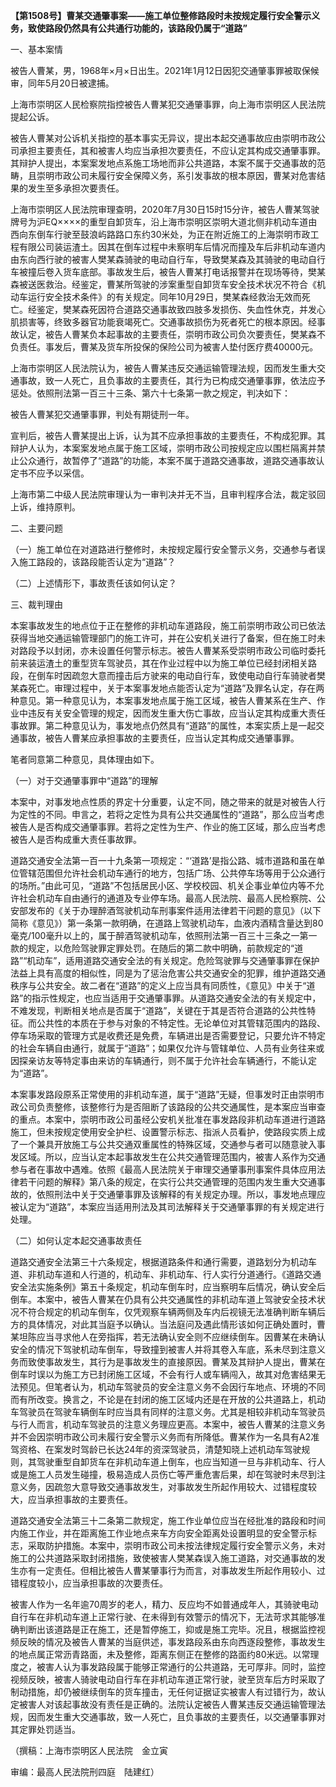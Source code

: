 **【第1508号】曹某交通肇事案——施工单位整修路段时未按规定履行安全警示义务，致使路段仍然具有公共通行功能的，该路段仍属于“道路”**

一、基本案情

被告人曹某，男，1968年×月×日出生。2021年1月12日因犯交通肇事罪被取保候审，同年5月20日被逮捕。

上海市崇明区人民检察院指控被告人曹某犯交通肇事罪，向上海市崇明区人民法院提起公诉。

被告人曹某对公诉机关指控的基本事实无异议，提出本起交通事故应由崇明市政公司承担主要责任，其和被害人均应当承担次要责任，不应认定其构成交通肇事罪。其辩护人提出，本案案发地点系施工场地而非公共道路，本案不属于交通事故的范畴，且崇明市政公司未履行安全保障义务，系引发事故的根本原因，曹某对危害结果的发生至多承担次要责任。

上海市崇明区人民法院审理查明，2020年7月30日15时15分许，被告人曹某驾驶牌号为沪EQ××××的重型自卸货车，沿上海市崇明区崇明大道北侧非机动车道由西向东倒车行驶至鼓浪屿路路口东约30米处，为正在附近施工的上海崇明市政工程有限公司装运渣土。因其在倒车过程中未察明车后情况而撞及车后非机动车道内由东向西行驶的被害人樊某森骑驶的电动自行车，导致樊某森及其骑驶的电动自行车被撞后卷入货车底部。事故发生后，被告人曹某打电话报警并在现场等待，樊某森被送医救治。经鉴定，曹某所驾驶的涉案重型自卸货车安全技术状况不符合《机动车运行安全技术条件》的有关规定。同年10月29日，樊某森经救治无效而死亡。经鉴定，樊某森死因符合道路交通事故致四肢多发损伤、失血性休克，并发心肌损害等，终致多器官功能衰竭死亡。交通事故损伤为死者死亡的根本原因。经事故认定，被告人曹某负本起事故的主要责任，崇明市政公司负次要责任，樊某森不负责任。事发后，曹某及货车所投保的保险公司为被害人垫付医疗费40000元。

上海市崇明区人民法院认为，被告人曹某违反交通运输管理法规，因而发生重大交通事故，致一人死亡，且负事故的主要责任，其行为已构成交通肇事罪，依法应予惩处。依照刑法第一百三十三条、第六十七条第一款之规定，判决如下：

被告人曹某犯交通肇事罪，判处有期徒刑一年。

宣判后，被告人曹某提出上诉，认为其不应承担事故的主要责任，不构成犯罪。其辩护人认为，本案案发地点属于施工区域，崇明市政公司按规定应以围栏隔离并禁止公众通行，故暂停了“道路”的功能，本案不属于道路交通事故，道路交通事故认定书不应予以采信。

上海市第二中级人民法院审理认为一审判决并无不当，且审判程序合法，裁定驳回上诉，维持原判。

二、主要问题

（一）施工单位在对道路进行整修时，未按规定履行安全警示义务，交通参与者误入施工路段的，该路段能否认定为“道路”？

（二）上述情形下，事故责任该如何认定？

三、裁判理由

本案事故发生的地点位于正在整修的非机动车道路段，施工前崇明市政公司已依法获得当地交通运输管理部门的施工许可，并在公安机关进行了备案，但在施工时未对路段予以封闭，亦未设置任何警示标志。被告人曹某系受崇明市政公司临时委托前来装运渣土的重型货车驾驶员，其在作业过程中以为施工单位已经封闭相关路段，在倒车时因疏忽大意而撞击后方驶来的电动自行车，致使电动自行车骑驶者樊某森死亡。审理过程中，关于本案事发地点能否认定为“道路”及罪名认定，存在两种意见。第一种意见认为，本案事发地点属于施工区域，被告人曹某系在生产、作业中违反有关安全管理的规定，因而发生重大伤亡事故，应当认定其构成重大责任事故罪。第二种意见认为，事发地点仍然具有“道路”的属性，本案实质上是一起交通事故，被告人曹某应承担事故的主要责任，应当认定其构成交通肇事罪。

笔者同意第二种意见，具体理由如下。

（一）对于交通肇事罪中“道路”的理解

本案中，对事发地点性质的界定十分重要，认定不同，随之带来的就是对被告人行为定性的不同。申言之，若将之定性为具有公共交通属性的“道路”，那么应当考虑被告人是否构成交通肇事罪。若将之定性为生产、作业的施工区域，那么应当考虑被告人是否构成重大责任事故罪。

道路交通安全法第一百一十九条第一项规定：“‘道路’是指公路、城市道路和虽在单位管辖范围但允许社会机动车通行的地方，包括广场、公共停车场等用于公众通行的场所。”由此可见，“道路”不包括居民小区、学校校园、机关企事业单位内等不允许社会机动车自由通行的通道及专业停车场。最高人民法院、最高人民检察院、公安部发布的《关于办理醉酒驾驶机动车刑事案件适用法律若干问题的意见》（以下简称《意见》）第一条第一款明确，在道路上驾驶机动车，血液内酒精含量达到80毫克/100毫升以上的，属于醉酒驾驶机动车，依照刑法第一百三十三条之一第一款的规定，以危险驾驶罪定罪处罚。在随后的第二款中明确，前款规定的“道路”“机动车”，适用道路交通安全法的有关规定。危险驾驶罪与交通肇事罪在保护法益上具有高度的相似性，同是为了惩治危害公共交通安全的犯罪，维护道路交通秩序与公共安全。故二者在“道路”的定义上应当具有同质性，《意见》中关于“道路”的指示性规定，也应当适用于交通肇事罪。从道路交通安全法的有关规定中，不难发现，判断相关地点是否属于“道路”，关键在于其是否符合道路的公共性特征。而公共性的本质在于参与对象的不特定性。无论单位对其管辖范围内的路段、停车场采取的管理方式是收费还是免费，车辆进出是否需要登记，只要允许不特定的社会车辆自由通行，就属于“道路”；如果仅允许与管辖单位、人员有业务往来或因探亲访友等特定事由来访的车辆通行，则不属于允许社会车辆通行，不能认定为“道路”。

本案事发路段原系正常使用的非机动车道，属于“道路”无疑，但事发时正由崇明市政公司负责整修，该整修行为是否阻断了该路段的公共交通属性，是本案应当审查的重点。本案中，崇明市政公司虽经公安机关批准在事发路段非机动车道进行道路施工，但未按规定使用安全护栏、设置警示标志、指派人员看护，使路段实质上成了一个兼具开放施工与公共交通双重属性的特殊区域，交通参与者可以随意驶入事发区域。所以，应当认定本起事故发生在公共交通管理范围内，被害人系作为交通参与者在事故中遇难。依照《最高人民法院关于审理交通肇事刑事案件具体应用法律若干问题的解释》第八条的规定，在实行公共交通管理的范围内发生重大交通事故的，依照刑法中关于交通肇事罪及该解释的有关规定办理。所以，事发地点理应被认定为“道路”，本案应当适用刑法及其司法解释关于交通肇事罪的有关规定进行处理。

（二）如何认定本起交通事故责任

道路交通安全法第三十六条规定，根据道路条件和通行需要，道路划分为机动车道、非机动车道和人行道的，机动车、非机动车、行人实行分道通行。《道路交通安全法实施条例》第五十条规定，机动车倒车时，应当察明车后情况，确认安全后倒车。本案中，被告人曹某在仍具有公共交通属性的非机动车道上驾驶安全技术状况不符合规定的机动车倒车，仅凭观察车辆两侧及车内后视镜无法准确判断车辆后方的具体情况，对此其当庭予以确认。当法庭问及遇此情形该如何正确处置时，曹某坦陈应当寻求他人在旁指挥，若无法确认安全则不应继续倒车。因曹某在未确认安全的情况下驾驶机动车倒车，导致撞到被害人并将其卷入车底，系未尽到注意义务而致使事故发生，其行为是事故发生的直接原因。曹某及其辩护人提出，曹某在倒车时误以为施工方已封闭施工区域，不会有行人或车辆闯入，故其对危害结果无法预见。但笔者认为，机动车驾驶员的安全注意义务不会因行车地点、环境的不同而有所改变。换言之，不论是在封闭的施工区域内还是在开放的公共道路上，机动车驾驶员在驾驶车辆倒车时应当具有同样的注意义务。尤其是相较非机动车驾驶员与行人而言，机动车驾驶员的注意义务理应更高。本案中，被告人曹某的注意义务并不会因崇明市政公司未履行安全警示义务而有所降低。曹某作为一名具有A2准驾资格、在案发时驾龄已长达24年的资深驾驶员，清楚知晓上述机动车驾驶规则，其驾驶重型自卸货车在非机动车道上倒车，也应当知道一旦与非机动车、行人或是施工人员发生碰撞，极易造成人员伤亡等严重危害后果，却在驾驶时未尽到注意义务，因疏忽大意导致交通事故发生，对事故发生所起作用较大、过错程度较大，应当承担事故的主要责任。

道路交通安全法第三十二条第二款规定，施工作业单位应当在经批准的路段和时间内施工作业，并在距离施工作业地点来车方向安全距离处设置明显的安全警示标志，采取防护措施。本案中，崇明市政公司未按法律规定履行安全警示义务，未对施工的公共道路采取封闭措施，致使被害人樊某森误入施工道路，对交通事故的发生亦有一定责任。但相比被告人曹某肇事行为而言，对事故发生所起作用较小、过错程度较小，应当承担事故的次要责任。

被害人作为一名年逾70周岁的老人，精力、反应均不如普通成年人，其骑驶电动自行车在非机动车道上正常行驶、在未得到有效警示的情况下，无法苛求其能够准确判断出该道路是正在施工，还是暂停施工，抑或是施工完毕。况且，根据监控视频反映的情况及被告人曹某的当庭供述，事发路段系由东向西逐段整修，事故发生的地点属正常沥青路面，未及整修，距离东侧正在整修的路面约80米远。以常理度之，被害人认为事发路段属于能够正常通行的公共道路，无可厚非。同时，监控视频反映，被害人骑驶电动自行车在非机动车道正常行驶，驶至货车后方时采取了制动措施，却仍被继续倒车的货车撞击，无任何证据证实被害人有过错行为，故认定被害人对该起事故没有责任是正确的。法院认定被告人曹某违反交通运输管理法规，因而发生重大交通事故，致一人死亡，且负事故的主要责任，以交通肇事罪对其定罪处罚适当。

（撰稿：上海市崇明区人民法院　金立寅

审编：最高人民法院刑四庭　陆建红）